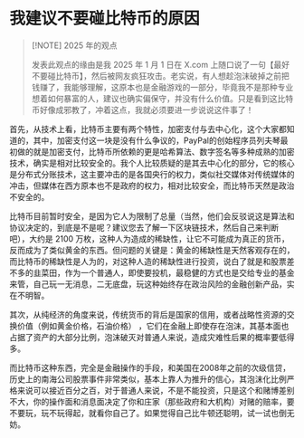 # 我建议不要碰比特币的原因

> [!NOTE] 2025 年的观点
>
> 发表此观点的缘由是我 2025 年 1 月 1 日在 X.com 上随口说了一句【最好不要碰比特币】，然后被网友疯狂攻击。老实说，有人想趁泡沫破掉之前把钱赚了，我能够理解，这原本也是金融游戏的一部分，毕竟我不是那种专业想着如何暴富的人，建议也确实偏保守，并没有什么价值。只是看到这比特币好像成邪教了，冲着这点，我就必须要进一步说说这件事了！

首先，从技术上看，比特币主要有两个特性，加密支付与去中心化，这个大家都知道的，其中，加密支付这一块是没有什么争议的，PayPal的创始程序员列夫琴最初做的就是加密支付，比特币所依赖的更是哈希算法、数字签名等多种成熟的加密技术，确实是相对比较安全的。我个人比较质疑的是其去中心化的部分，它的核心是分布式分账技术，这主要冲击的是各国央行的权力，类似社交媒体对传统媒体的冲击，但媒体在西方原本也不是政府的权力，相对比较安全，而比特币天然是政治不安全的。

比特币目前暂时安全，是因为它人为限制了总量（当然，他们会反驳说这是算法和协议决定的，到底是不是呢？建议您去了解一下区块链技术，然后自己来判断吧），大约是 2100 万枚，这种人为造成的稀缺性，让它不可能成为真正的货币，反而成为了类似黄金的东西。但问题的关键是：黄金的稀缺性是天然客观存在的，而比特币的稀缺性是人为的，对这种人造的稀缺性进行投资，说白了就是和股票差不多的韭菜田，作为一个普通人，即使要投机，最稳健的方式也是交给专业的基金来管，自己玩一无消息，二无底盘，玩这种始终存在政治风险的金融创新产品，实在不明智。

其次，从纯经济的角度来说，传统货币的背后是国家的信用，或者战略性资源的交换价值（例如黄金价格，石油价格） ，它们在金融上即使存在泡沫，其基本面也占据了资产的大部分比例，泡沫破灭对普通人来说，造成灾难性后果的概率要低得多。

而比特币这种东西，完全是金融操作的手段，和美国在2008年之前的次级信贷，历史上的南海公司股票事件非常类似，基本上靠人为推升的信心，其泡沫化比例严格来说可以接近百分之百，对于普通人来说，不是不能投资，只是这个和赌博差别不大，你的操作面和消息面决定了你和庄家（那些政府和大机构）对赌的赔率，要不要玩，玩不玩得起，就看你自己了。如果觉得自己比牛顿还聪明，试一试也倒无妨。
